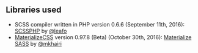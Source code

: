 ## Libraries used
- SCSS compiler written in PHP version 0.6.6 (September 11th, 2016): [SCSSPHP](https://github.com/leafo/scssphp) by [@leafo](https://github.com/leafo)
- [MaterializeCSS](http://materializecss.com) version 0.97.8 (Beta) (October 30th, 2016): [Materialize SASS](https://github.com/mkhairi/materialize-sass) by  [@mkhairi](https://github.com/mkhairi)
